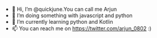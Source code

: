- 👋 Hi, I’m @quickjune.You can call me Arjun
- 👀 I’m doing something with javascript and python
- 🌱 I’m currently learning python and Kotlin
- 📫 You can reach me on https://twitter.com/arjun_0802 :)

<!---
quickjune/quickjune is a ✨ special ✨ repository because its `README.md` (this file) appears on your GitHub profile.
You can click the Preview link to take a look at your changes.
--->
